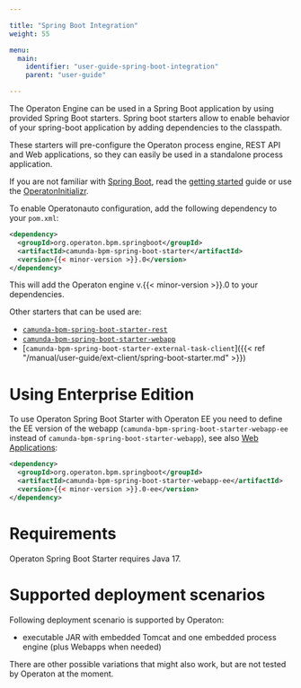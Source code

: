 ```yaml
---

title: "Spring Boot Integration"
weight: 55

menu:
  main:
    identifier: "user-guide-spring-boot-integration"
    parent: "user-guide"

---
```


The Operaton Engine can be used in a Spring Boot application by using provided Spring Boot starters.
Spring boot starters allow to enable behavior of your spring-boot application by adding dependencies to the classpath.

These starters will pre-configure the Operaton process engine, REST API and Web applications, so they can easily be used in a standalone process application.

If you are not familiar with [Spring Boot](http://projects.spring.io/spring-boot/), read the [getting started](http://docs.spring.io/spring-boot/docs/current/reference/htmlsingle/#getting-started) guide or use the [OperatonInitializr](https://start.camunda.com/).

To enable Operatonauto configuration, add the following dependency to your ```pom.xml```:

```xml
<dependency>
  <groupId>org.operaton.bpm.springboot</groupId>
  <artifactId>camunda-bpm-spring-boot-starter</artifactId>
  <version>{{< minor-version >}}.0</version>
</dependency>
```

This will add the Operaton engine v.{{< minor-version >}}.0 to your dependencies.

Other starters that can be used are:

* [`camunda-bpm-spring-boot-starter-rest`](rest-api)
* [`camunda-bpm-spring-boot-starter-webapp`](webapps)
* [`camunda-bpm-spring-boot-starter-external-task-client`]({{< ref "/manual/user-guide/ext-client/spring-boot-starter.md" >}})

# Using Enterprise Edition

To use Operaton Spring Boot Starter with Operaton EE you need to define the EE version of the webapp (`camunda-bpm-spring-boot-starter-webapp-ee` instead of `camunda-bpm-spring-boot-starter-webapp`), see also [Web Applications](webapps/):

```xml
<dependency>
  <groupId>org.operaton.bpm.springboot</groupId>
  <artifactId>camunda-bpm-spring-boot-starter-webapp-ee</artifactId>
  <version>{{< minor-version >}}.0-ee</version>
</dependency>
```

# Requirements

Operaton Spring Boot Starter requires Java 17.

# Supported deployment scenarios

Following deployment scenario is supported by Operaton:

* executable JAR with embedded Tomcat and one embedded process engine (plus Webapps when needed)

There are other possible variations that might also work, but are not tested by Operaton at the moment.
